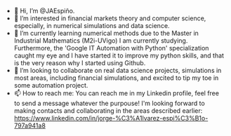 - 👋 Hi, I’m @JAEspiño.
- 👀 I’m interested in financial markets theory and computer science, especially, in numerical simulations and data science.
- 🌱 I’m currently learning numerical methods due to the Master in Industrial Mathematics (M2i-UVigo) I am currently studying. Furthermore, the 'Google IT Automation with Python' specialization caught my eye and I have started it to improve my python skills, and that is the very reason why I started using Github.
- 💞️ I’m looking to collaborate on real data science projects, simulations in most areas, including financial simulations, and excited to tip my toe in some automation project.
- 📫 How to reach me: You can reach me in my Linkedin profile, feel free to send a message whatever the purpouse! I'm looking forward to making contacts and collaborating in the areas described earlier: https://www.linkedin.com/in/jorge-%C3%A1lvarez-espi%C3%B1o-797a941a8

<!---
Noxis986/Noxis986 is a ✨ special ✨ repository because its `README.md` (this file) appears on your GitHub profile.
You can click the Preview link to take a look at your changes.
--->
